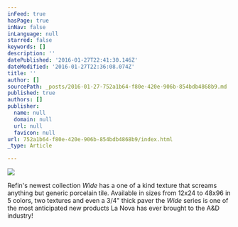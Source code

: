 ```yaml
---
inFeed: true
hasPage: true
inNav: false
inLanguage: null
starred: false
keywords: []
description: ''
datePublished: '2016-01-27T22:41:30.146Z'
dateModified: '2016-01-27T22:36:08.074Z'
title: ''
author: []
sourcePath: _posts/2016-01-27-752a1b64-f80e-420e-906b-854bdb4868b9.md
published: true
authors: []
publisher:
  name: null
  domain: null
  url: null
  favicon: null
url: 752a1b64-f80e-420e-906b-854bdb4868b9/index.html
_type: Article

---
```

![](https://the-grid-user-content.s3-us-west-2.amazonaws.com/8685a72f-c35c-461f-b42b-fd15b0d43596.jpg)

Refin's newest collection _Wide_ has a one of a kind texture that screams anything but generic porcelain tile. Available in sizes from 12x24 to 48x96 in 5 colors, two textures and even a 3/4" thick paver the  _Wide_ series is one of the most anticipated new products La Nova has ever brought to the A&D industry!